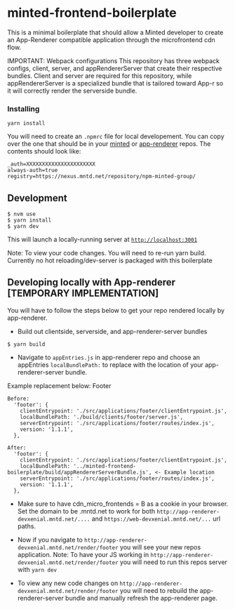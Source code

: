 # minted-frontend-boilerplate

This is a minimal boilerplate that should allow a Minted developer to create an App-Renderer compatible application through the microfrontend cdn flow. 

IMPORTANT: Webpack configurations
This repository has three webpack configs, client, server, and appRendererServer that create their respective bundles. Client and server are required for this repository, while appRendererServer is a specialized bundle that is tailored toward App-r so it will correctly render the serverside bundle. 

### Installing

```
yarn install
```

You will need to create an `.npmrc` file for local developement. You can copy over the one that should be in your [minted](https://github.com/minted/minted) or [app-renderer](https://github.com/minted/app-renderer) repos. The contents should look like:

```
_auth=XXXXXXXXXXXXXXXXXXXXXX
always-auth=true
registry=https://nexus.mntd.net/repository/npm-minted-group/
```

## Development

```
$ nvm use
$ yarn install
$ yarn dev
```

This will launch a locally-running server at [`http://localhost:3001`](http://localhost:3001)

Note: To view your code changes. You will need to re-run yarn build. Currently no hot reloading/dev-server is packaged with this boilerplate

## Developing locally with App-renderer [TEMPORARY IMPLEMENTATION]

You will have to follow the steps below to get your repo rendered locally by app-renderer.

* Build out clientside, serverside, and app-renderer-server bundles

```
$ yarn build 
```

* Navigate to `appEntries.js` in app-renderer repo and choose an appEntries `localBundlePath:` to replace with the location of your app-renderer-server bundle. 

Example replacement below: Footer
```
Before: 
  'footer': {
    clientEntrypoint: './src/applications/footer/clientEntrypoint.js',
    localBundlePath: './build/clients/footer/server.js',
    serverEntrypoint: './src/applications/footer/routes/index.js',
    version: '1.1.1',
  },

After: 
  'footer': {
    clientEntrypoint: './src/applications/footer/clientEntrypoint.js',
    localBundlePath: '../minted-frontend-boilerplate/build/appRendererServerBundle.js', <- Example location
    serverEntrypoint: './src/applications/footer/routes/index.js',
    version: '1.1.1',
  },
```

* Make sure to have cdn_micro_frontends = B as a cookie in your browser. Set the domain to be .mntd.net to work for both `http://app-renderer-devxenial.mntd.net/....` and `https://web-devxenial.mntd.net/...` url paths.

* Now if you navigate to `http://app-renderer-devxenial.mntd.net/render/footer` you will see your new repos application.
    Note: To have your JS working in `http://app-renderer-devxenial.mntd.net/render/footer` you will need to run this repos server with `yarn dev` 

* To view any new code changes on `http://app-renderer-devxenial.mntd.net/render/footer` you will need to rebuild the app-renderer-server bundle and manually refresh the app-renderer page. 
